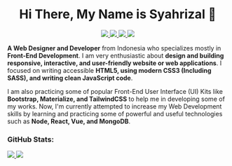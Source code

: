 <h1 align="center">
  Hi There, My Name is Syahrizal 🚀
</h1>

<p align="center">
  <a href="https://www.linkedin.com/in/syahrizaldev" rel="noopener" target="_blank">
    <img src="https://img.shields.io/badge/LinkedIn-0077B5?style=for-the-badge&logo=linkedin&logoColor=white">
  </a>
  <a href="https://twitter.com/syahrizaldev" rel="noopener" target="_blank">
    <img src="https://img.shields.io/badge/Twitter-1DA1F2?style=for-the-badge&logo=twitter&logoColor=white">
  </a>
  <a href="https://instagram.com/syahrizaldev" rel="noopener" target="_blank">
    <img src="https://img.shields.io/badge/Instagram-E4405F?style=for-the-badge&logo=instagram&logoColor=white">        
  </a>
  <a href="https://youtube.com/c/syahrizaldev" rel="noopener" target="_blank">
    <img src="https://img.shields.io/badge/YouTube-FF0000?style=for-the-badge&logo=youtube&logoColor=white">
  </a>
  
</p>

**A Web Designer and Developer** from Indonesia who specializes mostly in **Front-End Development**. I am very enthusiastic about **design and building responsive, interactive, and user-friendly website or web applications**. I focused on writing accessible **HTML5, using modern CSS3 (Including SASS), and writing clean JavaScript code**.

I am also practicing some of popular Front-End User Interface (UI) Kits like **Bootstrap, Materialize, and TailwindCSS** to help me in developing some of my works. Now, I'm currently attempted to increase my Web Development skills by learning and practicing some of powerful and useful technologies such as **Node, React, Vue, and MongoDB**.

### GitHub Stats:

<a href="https://github.com/syahrizaldev">
  <img src="https://github-readme-stats.vercel.app/api?username=syahrizaldev&hide=contribs&show_icons=true&theme=onedark" >
</a>
<a href="https://github.com/syahrizaldev">
  <img src="https://github-readme-stats.vercel.app/api/top-langs/?username=syahrizaldev&langs_count=7&layout=compact&theme=onedark">
</a>

